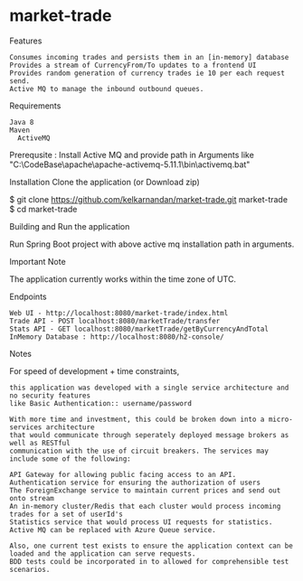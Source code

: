 # market-trade
Features

    Consumes incoming trades and persists them in an [in-memory] database
    Provides a stream of CurrencyFrom/To updates to a frontend UI
	Provides random generation of currency trades ie 10 per each request send. 
	Active MQ to manage the inbound outbound queues. 
	
Requirements

    Java 8
    Maven
	  ActiveMQ

Prerequsite :
	Install Active MQ and provide path in Arguments like 
	"C:\CodeBase\apache\apache-activemq-5.11.1\bin\activemq.bat"

Installation
  Clone the application (or Download zip)

  $ git clone https://github.com/kelkarnandan/market-trade.git market-trade
  $ cd market-trade

Building and Run the application

Run Spring Boot project with above active mq installation path in arguments. 

Important Note

The application currently works within the time zone of UTC.

Endpoints

    Web UI - http://localhost:8080/market-trade/index.html
    Trade API - POST localhost:8080/marketTrade/transfer
    Stats API - GET localhost:8080/marketTrade/getByCurrencyAndTotal
	InMemory Database : http://localhost:8080/h2-console/
Notes

For speed of development + time constraints, 

	this application was developed with a single service architecture and no security features
	like Basic Authentication:: username/password
	
	With more time and investment, this could be broken down into a micro-services architecture 
	that would communicate through seperately deployed message brokers as well as RESTful 
	communication with the use of circuit breakers. The services may include some of the following:

    API Gateway for allowing public facing access to an API.
    Authentication service for ensuring the authorization of users
    The ForeignExchange service to maintain current prices and send out onto stream
    An in-memory cluster/Redis that each cluster would process incoming trades for a set of userId's
    Statistics service that would process UI requests for statistics.
	Active MQ can be replaced with Azure Queue service.

	Also, one current test exists to ensure the application context can be loaded and the application can serve requests.
	BDD tests could be incorporated in to allowed for comprehensible test scenarios.
